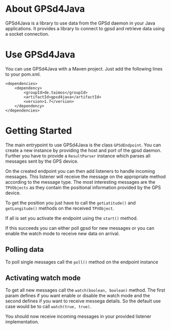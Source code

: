 About GPSd4Java
===============

GPSd4Java is a library to use data from the GPSd daemon in your Java applications. 
It provides a library to connect to gpsd and retrieve data using a socket connection.

Use GPSd4Java
=============

You can use GPSd4Java with a Maven project. Just add the following lines to your pom.xml.

	<dependencies>
		<dependency>
			<groupId>de.taimos</groupId>
			<artifactId>gpsd4java</artifactId>
			<version>1.7</version>
		</dependency>
	</dependencies>


Getting Started
===============

The main entrypoint to use GPSd4Java is the class `GPSdEndpoint`. 
You can create a new instance by providing the host and port of the gpsd daemon.
Further you have to provide a `ResultParser` instance which parses all messages sent by the GPS device.

On the created endpoint you can then add listeners to handle incoming messages.
This listener will receive the message on the appropriate method according to the message type.
The most interesting messages are the `TPVObjects` as they contain the positional information provided by the GPS device.

To get the position you just have to call the `getLatitude()` and `getLongitude()` methods on the received `TPVObject`.

If all is set you activate the endpoint using the `start()` method.

If this succeeds you can either poll gpsd for new messages or you can enable the watch mode to receive new data on arrival.

## Polling data

To poll single messages call the `poll()` method on the endpoint instance

## Activating watch mode
 
To get all new messages call the `watch(boolean, boolean)` method.
The first param defines if you want enable or disable the watch mode and the second defines if you want to receive messega details.
So the default use case would be to call `watch(true, true)`.

You should now receive incoming messages in your provided listener implementation.
